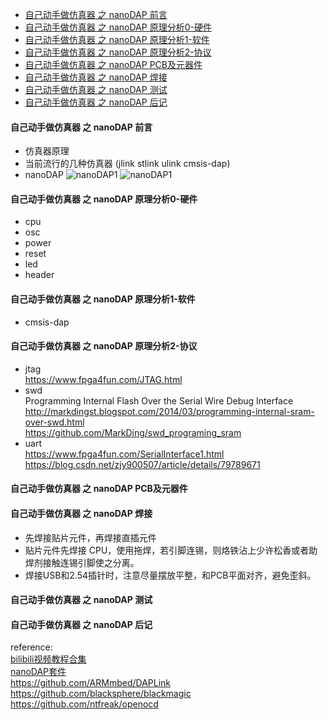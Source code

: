 * [自己动手做仿真器 之 nanoDAP 前言](#自己动手做仿真器-之-nanodap-前言) 
* [自己动手做仿真器 之 nanoDAP 原理分析0-硬件](#自己动手做仿真器-之-nanodap-原理分析0-硬件)
* [自己动手做仿真器 之 nanoDAP 原理分析1-软件](#自己动手做仿真器-之-nanodap-原理分析1-软件)
* [自己动手做仿真器 之 nanoDAP 原理分析2-协议](#自己动手做仿真器-之-nanodap-原理分析2-协议)
* [自己动手做仿真器 之 nanoDAP PCB及元器件](#自己动手做仿真器-之-nanodap-pcb及元器件)
* [自己动手做仿真器 之 nanoDAP 焊接](#自己动手做仿真器-之-nanodap-焊接)
* [自己动手做仿真器 之 nanoDAP 测试](#自己动手做仿真器-之-nanodap-测试)
* [自己动手做仿真器 之 nanoDAP 后记](#自己动手做cpu-之-nanodap-后记)
 
#### 自己动手做仿真器 之 nanoDAP 前言 ####
- 仿真器原理
- 当前流行的几种仿真器 (jlink stlink ulink cmsis-dap)
- nanoDAP
![nanoDAP1](https://github.com/wuxx/nanoDAP/blob/master/doc/nanoDAP1.jpg)
![nanoDAP1](https://github.com/wuxx/nanoDAP/blob/master/doc/nanoDAP2.jpg)

#### 自己动手做仿真器 之 nanoDAP 原理分析0-硬件 ####
- cpu
- osc
- power
- reset
- led
- header
#### 自己动手做仿真器 之 nanoDAP 原理分析1-软件 ####
- cmsis-dap
#### 自己动手做仿真器 之 nanoDAP 原理分析2-协议 ####
- jtag  
https://www.fpga4fun.com/JTAG.html
- swd  
Programming Internal Flash Over the Serial Wire Debug Interface
http://markdingst.blogspot.com/2014/03/programming-internal-sram-over-swd.html  
https://github.com/MarkDing/swd_programing_sram
- uart  
https://www.fpga4fun.com/SerialInterface1.html  
https://blog.csdn.net/zjy900507/article/details/79789671  
#### 自己动手做仿真器 之 nanoDAP PCB及元器件 ####
#### 自己动手做仿真器 之 nanoDAP 焊接 ####
* 先焊接贴片元件，再焊接直插元件
* 贴片元件先焊接 CPU，使用拖焊，若引脚连锡，则烙铁沾上少许松香或者助焊剂接触连锡引脚使之分离。
* 焊接USB和2.54插针时，注意尽量摆放平整，和PCB平面对齐，避免歪斜。
#### 自己动手做仿真器 之 nanoDAP 测试 ####

#### 自己动手做仿真器 之 nanoDAP 后记 ####

reference:  
[bilibili视频教程合集](https://www.bilibili.com/video/av33323302/?p=1)  
[nanoDAP套件](https://item.taobao.com/item.htm?spm=a1z10.1-c-s.w4004-12590273744.22.507d20f8u9W5KD&id=583995116271)  
https://github.com/ARMmbed/DAPLink  
https://github.com/blacksphere/blackmagic  
https://github.com/ntfreak/openocd

